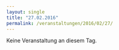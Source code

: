 ```yaml
---
layout: single
title: "27.02.2016"
permalink: /veranstaltungen/2016/02/27/
---
```


Keine Veranstaltung an diesem Tag.

